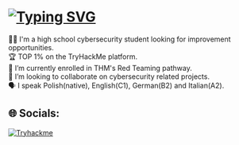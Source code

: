 # [![Typing SVG](https://readme-typing-svg.herokuapp.com?font=Fira+Code&size=18&duration=2500&pause=200&color=3DF70C&multiline=true&width=435&lines=%24+whoami;%24+A+Cybersecurity+Student)](https://git.io/typing-svg)
🙋‍♂️ I'm a high school cybersecurity student looking for improvement opportunities.
<br>🏆 TOP 1% on the TryHackMe platform.
<br>🔭 I’m currently enrolled in THM's Red Teaming pathway.
<br>🤝 I’m looking to collaborate on cybersecurity related projects.
<br>🗣 I speak Polish(native), English(C1), German(B2) and Italian(A2).


## 🌐 Socials: 
[![Tryhackme](https://img.shields.io/badge/TryHackMe-212C42.svg?style=for-the-badge&logo=TryHackMe&logoColor=white)](https://tryhackme.com/p/t00c4N)

